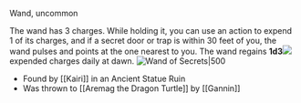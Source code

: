 Wand, uncommon

The wand has 3 charges. While holding it, you can use an action to expend 1 of its charges, and if a secret door or trap is within 30 feet of you, the wand pulses and points at the one nearest to you. The wand regains **1d3**![](chrome-extension://gnblbpbepfbfmoobegdogkglpbhcjofh/images/icons/badges/custom20.png) expended charges daily at dawn.
![Wand of Secrets|500](https://www.dndbeyond.com/avatars/thumbnails/7/482/1000/1000/636284784050000845.jpeg)

- Found by [[Kairi]] in an Ancient Statue Ruin
- Was thrown to [[Aremag the Dragon Turtle]] by [[Gannin]]